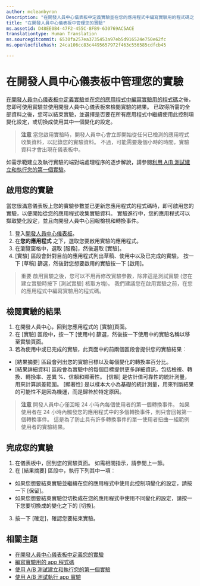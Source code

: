 ```yaml
---
author: mcleanbyron
Description: "在開發人員中心儀表板中定義實驗並在您的應用程式中編寫實驗用的程式碼之後，您即可使用實驗並使用開發人員中心儀表板來檢閱實驗的結果。"
title: "在開發人員中心儀表板中管理您的實驗"
ms.assetid: D48EE0B4-47F2-455C-8FB9-630769AC5ACE
translationtype: Human Translation
ms.sourcegitcommit: 6530fa257ea3735453a97eb5d916524e750e62fc
ms.openlocfilehash: 24ca106cc83c4495657972f463c556585cdfcb45

---
```


# 在開發人員中心儀表板中管理您的實驗

[在開發人員中心儀表板中定義實驗](define-your-experiment-in-the-dev-center-dashboard.md)並[在您的應用程式中編寫實驗用的程式碼](code-your-experiment-in-your-app.md)之後，您即可使用實驗並使用開發人員中心儀表板來檢閱實驗的結果。 已取得所需的全部資料之後，您可以結束實驗，並選擇是否要在所有應用程式中繼續使用此控制項變化設定，或切換成使用其中一個變化的設定。

> **注意** 當您啟用實驗時，開發人員中心會立即開始從任何已檢測的應用程式收集資料，以記錄您的實驗資料。 不過，可能需要幾個小時的時間，實驗資料才會出現在儀表板中。

如需示範建立及執行實驗的端對端處理程序的逐步解說，請參閱[利用 A/B 測試建立和執行您的第一個實驗](create-and-run-your-first-experiment-with-a-b-testing.md)。

## 啟用您的實驗

當您很滿意儀表板上您的實驗參數並已更新您應用程式的程式碼時，即可啟用您的實驗，以便開始從您的應用程式收集實驗資料。 實驗進行中，您的應用程式可以擷取變化設定，並且向開發人員中心回報檢視和轉換事件。

1. 登入[開發人員中心儀表板](https://dev.windows.com/overview)。
2. 在**您的應用程式** 之下，選取您要啟用實驗的應用程式。
3. 在瀏覽窗格中，選取 \[服務\]，然後選取 \[實驗\]。
4. \[實驗\] 區段會針對目前的應用程式列出草稿、使用中以及已完成的實驗。 按一下 \[草稿\] 篩選，然後對您想要啟用的實驗按一下 \[啟用\]。

> 重要 啟用實驗之後，您可以不用再修改實驗參數，除非這是測試實驗 (您在建立實驗時按下 \[測試實驗\] 核取方塊)。 我們建議您在啟用實驗之前，在您的應用程式中編寫實驗用的程式碼。


## 檢閱實驗的結果

1. 在開發人員中心，回到您應用程式的 \[實驗\]頁面。
2. 在 \[實驗\] 區段中，按一下 \[使用中\] 篩選，然後按一下使用中的實驗名稱以移至實驗頁面。
3. 若為使用中或已完成的實驗，此頁面中的前兩個區段會提供您的實驗結果︰
  * \[結果摘要\] 區段會列出您的實驗目標以及每個變化的轉換率百分比。
  * \[結果詳細資料\] 區段會為實驗中的每個目標提供更多詳細資訊，包括檢視、轉換、轉換率、差異 %、信賴和顯著性。 \[信賴\] 是估計值可靠性的統計測量，用來計算誤差範圍。 \[顯著性\] 是以樣本大小為基礎的統計測量，用來判斷結果的可能性不是因為機運，而是歸咎於特定原因。

  >**注意** 開發人員中心僅回報 24 小時內每個使用者的第一個轉換事件。 如果使用者在 24 小時內觸發您的應用程式中的多個轉換事件，則只會回報第一個轉換事件。 這是為了防止具有許多轉換事件的單一使用者扭曲一組範例使用者的實驗結果。


## 完成您的實驗

1. 在儀表板中，回到您的實驗頁面。 如需相關指示，請參閱上一節。
2. 在 \[結果摘要\] 區段中，執行下列其中一項︰
  * 如果您想要結束實驗並繼續在您的應用程式中使用此控制項變化的設定，請按一下 \[保留\]。
  * 如果您想要結束實驗但切換成在您的應用程式中使用不同變化的設定，請按一下您要切換成的變化之下的 \[切換\]。
3. 按一下 \[確定\]，確認您要結束實驗。


## 相關主題

  * [在開發人員中心儀表板中定義您的實驗](define-your-experiment-in-the-dev-center-dashboard.md)
  * [編寫實驗用的 app 程式碼](code-your-experiment-in-your-app.md)
  * [使用 A/B 測試建立和執行您的第一個實驗](create-and-run-your-first-experiment-with-a-b-testing.md)
  * [使用 A/B 測試執行 app 實驗](run-app-experiments-with-a-b-testing.md)



<!--HONumber=Jun16_HO4-->


